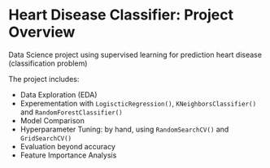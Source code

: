 # Heart Disease Classifier: Project Overview

Data Science project using supervised learning for prediction heart disease (classification problem)

The project includes:
* Data Exploration (EDA)
* Experementation with `LogiscticRegression()`, `KNeighborsClassifier()` and `RandomForestClassifier()`
* Model Comparison
* Hyperparameter Tuning: by hand, using `RandomSearchCV()` and `GridSearchCV()`
* Evaluation beyond accuracy
* Feature Importance Analysis
